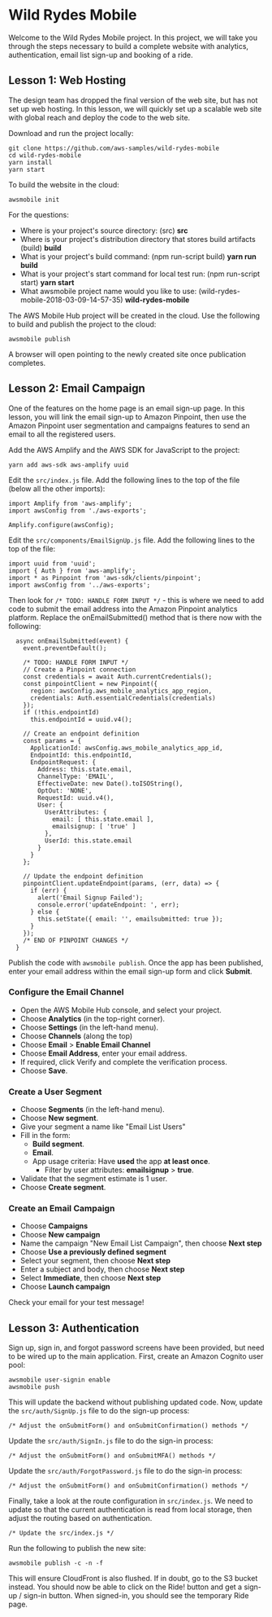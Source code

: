 # Wild Rydes Mobile

Welcome to the Wild Rydes Mobile project.  In this project, we will take you through the steps necessary to build a complete website with analytics, authentication, email list sign-up and booking of a ride.

## Lesson 1: Web Hosting

The design team has dropped the final version of the web site, but has not set up web hosting.  In this lesson, we will quickly set up a scalable web site with global reach and deploy the code to the web site.

Download and run the project locally:

```
git clone https://github.com/aws-samples/wild-rydes-mobile
cd wild-rydes-mobile
yarn install
yarn start
```

To build the website in the cloud:

```
awsmobile init
```

For the questions:

* Where is your project's source directory: (src) **src**
* Where is your project's distribution directory that stores build artifacts (build) **build**
* What is your project's build command: (npm run-script build) **yarn run build**
* What is your project's start command for local test run: (npm run-script start) **yarn start**
* What awsmobile project name would you like to use: (wild-rydes-mobile-2018-03-09-14-57-35) **wild-rydes-mobile**

The AWS Mobile Hub project will be created in the cloud.  Use the following to build and publish the project to the cloud:

```
awsmobile publish
```

A browser will open pointing to the newly created site once publication completes.

## Lesson 2: Email Campaign

One of the features on the home page is an email sign-up page.  In this lesson, you will link the email sign-up to Amazon Pinpoint, then use the Amazon Pinpoint user segmentation and campaigns features to send an email to all the registered users.

Add the AWS Amplify and the AWS SDK for JavaScript to the project:

```
yarn add aws-sdk aws-amplify uuid
```

Edit the `src/index.js` file.  Add the following lines to the top of the file (below all the other imports):

```
import Amplify from 'aws-amplify';
import awsConfig from './aws-exports';

Amplify.configure(awsConfig);
```

Edit the `src/components/EmailSignUp.js` file.  Add the following lines to the top of the file:

```
import uuid from 'uuid';
import { Auth } from 'aws-amplify';
import * as Pinpoint from 'aws-sdk/clients/pinpoint';
import awsConfig from '../aws-exports';
```

Then look for `/* TODO: HANDLE FORM INPUT */` - this is where we need to add code to submit the email address into the Amazon Pinpoint analytics platform.  Replace the onEmailSubmitted() method that is there now with the following:

```
  async onEmailSubmitted(event) {
    event.preventDefault();

    /* TODO: HANDLE FORM INPUT */
    // Create a Pinpoint connection
    const credentials = await Auth.currentCredentials();
    const pinpointClient = new Pinpoint({
      region: awsConfig.aws_mobile_analytics_app_region,
      credentials: Auth.essentialCredentials(credentials)
    });
    if (!this.endpointId)
      this.endpointId = uuid.v4();

    // Create an endpoint definition
    const params = {
      ApplicationId: awsConfig.aws_mobile_analytics_app_id,
      EndpointId: this.endpointId,
      EndpointRequest: {
        Address: this.state.email,
        ChannelType: 'EMAIL',
        EffectiveDate: new Date().toISOString(),
        OptOut: 'NONE',
        RequestId: uuid.v4(),
        User: {
          UserAttributes: {
            email: [ this.state.email ],
            emailsignup: [ 'true' ]
          },
          UserId: this.state.email
        }
      }
    };

    // Update the endpoint definition
    pinpointClient.updateEndpoint(params, (err, data) => {
      if (err) {
        alert('Email Signup Failed');
        console.error('updateEndpoint: ', err);
      } else {
        this.setState({ email: '', emailsubmitted: true });
      }
    });
    /* END OF PINPOINT CHANGES */
  }
```

Publish the code with `awsmobile publish`.  Once the app has been published, enter your email address within the email sign-up form and click **Submit**.

### Configure the Email Channel

* Open the AWS Mobile Hub console, and select your project.
* Choose **Analytics** (in the top-right corner).
* Choose **Settings** (in the left-hand menu).
* Choose **Channels** (along the top)
* Choose **Email** > **Enable Email Channel**
* Choose **Email Address**, enter your email address.
* If required, click Verify and complete the verification process.
* Choose **Save**.

### Create a User Segment

* Choose **Segments** (in the left-hand menu).
* Choose **New segment**.
* Give your segment a name like "Email List Users"
* Fill in the form:
	* **Build segment**.
	* **Email**.
	* App usage criteria: Have **used** the app **at least once**.
        * Filter by user attributes: **emailsignup** > **true**.
* Validate that the segment estimate is 1 user.
* Choose **Create segment**.

### Create an Email Campaign

* Choose **Campaigns**
* Choose **New campaign**
* Name the campaign "New Email List Campaign", then choose **Next step**
* Choose **Use a previously defined segment**
* Select your segment, then choose **Next step**
* Enter a subject and body, then choose **Next step**
* Select **Immediate**, then choose **Next step**
* Choose **Launch campaign**

Check your email for your test message!

## Lesson 3: Authentication

Sign up, sign in, and forgot password screens have been provided, but need to be wired up to the main application.  First, create an Amazon
Cognito user pool:

```
awsmobile user-signin enable
awsmobile push
```

This will update the backend without publishing updated code.  Now, update the `src/auth/SignUp.js` file to do the sign-up process:

```
/* Adjust the onSubmitForm() and onSubmitConfirmation() methods */
```

Update the `src/auth/SignIn.js` file to do the sign-in process:

```
/* Adjust the onSubmitForm() and onSubmitMFA() methods */
```

Update the `src/auth/ForgotPassword.js` file to do the sign-in process:

```
/* Adjust the onSubmitForm() and onSubmitConfirmation() methods */
```

Finally, take a look at the route configuration in `src/index.js`.  We
need to update so that the current authentication is read from local
storage, then adjust the routing based on authentication.

```
/* Update the src/index.js */
```

Run the following to publish the new site:

```
awsmobile publish -c -n -f
```

This will ensure CloudFront is also flushed.  If in doubt, go to the S3 bucket instead.  You should now be able to click on the Ride! button and get a sign-up / sign-in button.  When signed-in, you should see the temporary Ride page.
